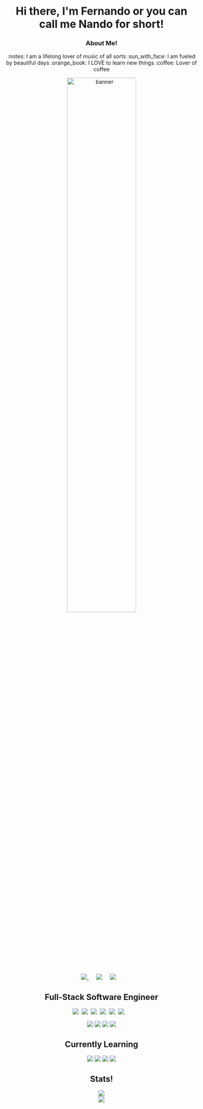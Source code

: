 <h1 align='center'> Hi there, I'm Fernando or you can call me Nando for short!</h1>
<h3 align='center'> About Me! </h3>
<p align='center'> :notes: I am a lifelong lover of music of all sorts :sun_with_face: I am fueled by beautiful days  :orange_book: I LOVE to learn new things :coffee: Lover of coffee</p>
<p align='center'>
<img src="https://64.media.tumblr.com/93009962593c8a108c9269b8fd339f6f/tumblr_ocah6baKRC1sktgg3o2_r1_540.gif" alt="banner" width=60%> 
</p>

<p align='center'>
  <a href="https://fernandoport.dev"><img src="https://img.shields.io/badge/-Portfolio-lightgrey?style=for-the-badge&logo=appveyor"/> </a>&nbsp;&nbsp;&nbsp;&nbsp;
  <a href="https://www.linkedin.com/in/ngalvan00/"><img src="https://img.shields.io/badge/linkedin-%230077B5.svg?&style=for-the-badge&logo=linkedin&logoColor=white" /></a>&nbsp;&nbsp;&nbsp;&nbsp;
  <a href="mailto:n.brighter00@gmail.com?"><img src="https://img.shields.io/badge/gmail-%23D14836.svg?&style=for-the-badge&logo=gmail&logoColor=white" /></a>&nbsp;&nbsp;&nbsp;&nbsp;
</p>


<h2 align='center'> Full-Stack Software Engineer </h2>
<p align='center'>
    <img src="https://img.shields.io/badge/html5%20-%23e34f26.svg?&style=for-the-badge&logo=html5&logoColor=white" />&nbsp;&nbsp;<img src="https://img.shields.io/badge/CSS3-1572B6?&style=for-the-badge&logo=css3&logoColor=white" />&nbsp;&nbsp;<img src="https://img.shields.io/badge/JavaScript-F7DF1E?style=for-the-badge&logo=javascript&logoColor=black" />&nbsp;&nbsp;<img src="https://img.shields.io/badge/React-20232A?style=for-the-badge&logo=react&logoColor=61DAFB" />&nbsp;&nbsp;<img src="https://img.shields.io/badge/Bootstrap-563D7C?style=for-the-badge&logo=bootstrap&logoColor=white">&nbsp;&nbsp;<img src="https://img.shields.io/badge/node.js%20-%23339933.svg?&style=for-the-badge&logo=node.js&logoColor=white" />&nbsp;&nbsp;&nbsp;&nbsp
</p>
<p align='center'>
  <img src='https://img.shields.io/badge/-MongoDB-important?style=for-the-badge&logo=mongodb&logoColor=green'/>
  <img src='https://img.shields.io/badge/-PostgreSQL-yellow?style=for-the-badge&logo=mongodb&logoColor=black'/>
   <img src='https://img.shields.io/badge/-python-lightgray?style=for-the-badge&logo=python&logoColor=purple'/>
  <img src='https://img.shields.io/badge/-Django-informational?style=for-the-badge&logo=django&logoColor=9cf'/>
</p>


<h2 align='center'>Currently Learning</h2>
<p align='center'>
  <img src='https://img.shields.io/badge/-Flask-lightgray?style=for-the-badge&logo=flask&logoColor=green'/>
  <img src='https://img.shields.io/badge/-C%20Sharp-informational?style=for-the-badge&logo=csharp&logoColor=white'/>
   <img src='https://img.shields.io/badge/-Amazon AWS-important?style=for-the-badge&logo=amazonaws&logoColor=white'/>
   <img src='https://img.shields.io/badge/-ASP%20Net-critical?style=for-the-badge&logo=dotnet&logoColor=white'/>
</p>

<h2 align='center'> Stats! </h2>
<p align="center">
<img src="http://github-readme-streak-stats.herokuapp.com?user=NandoLofi&theme=dark&background=000000"/> <br/>
<img src="https://github-readme-stats.vercel.app/api/top-langs/?username=NandoLofi&layout=compact&theme=vision-friendly-dark"/>
</p>

